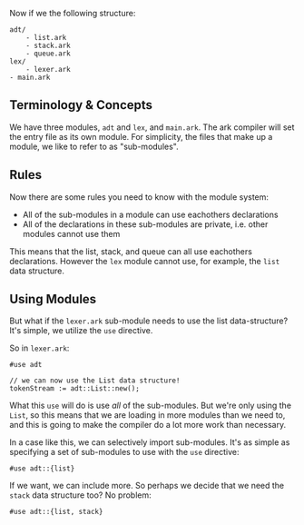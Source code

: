 Now if we the following structure:

	adt/
		- list.ark
		- stack.ark
		- queue.ark
	lex/
		- lexer.ark
	- main.ark

## Terminology & Concepts
We have three modules, `adt` and `lex`, and `main.ark`. The ark compiler will set the entry file as its own module. For simplicity, the files that make up a module, we like to refer to as "sub-modules".

## Rules
Now there are some rules you need to know with the module system:

* All of the sub-modules in a module can use eachothers declarations
* All of the declarations in these sub-modules are private, i.e. other modules cannot use them

This means that the list, stack, and queue can all use eachothers declarations. However the `lex` module cannot use, for example, the `list` data structure.

## Using Modules
But what if the `lexer.ark` sub-module needs to use the list data-structure? It's simple, we utilize the `use` directive.

So in `lexer.ark`:

	#use adt

	// we can now use the List data structure!
	tokenStream := adt::List::new();

What this `use` will do is use _all_ of the sub-modules. But we're only using the `List`, so this means that we are loading in more modules than we need to, and this is going to make the compiler do a lot more work than necessary.

In a case like this, we can selectively import sub-modules. It's as simple as specifying a set of sub-modules to use with the `use` directive:

	#use adt::{list}

If we want, we can include more. So perhaps we decide that we need the `stack` data structure too? No problem:

	#use adt::{list, stack}